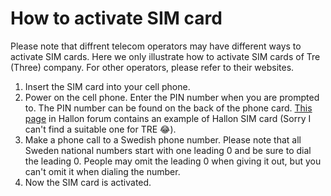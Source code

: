 # How to activate SIM card
Please note that diffrent telecom operators may have different ways to activate SIM cards. Here we only illustrate how to activate SIM cards of Tre (Three) company. For other operators, please refer to their websites.
1. Insert the SIM card into your cell phone.
2. Power on the cell phone. Enter the PIN number when you are prompted to. The PIN number can be found on the back of the phone card. [This page](https://forum.hallon.se/sim-kort-60/pin-puk-kod-193) in Hallon forum contains an example of Hallon SIM card (Sorry I can't find a suitable one for TRE :joy:).
3. Make a phone call to a Swedish phone number. Please note that all Sweden national numbers start with one leading 0 and be sure to dial the leading 0. People may omit the leading 0 when giving it out, but you can't omit it when dialing the number.
4. Now the SIM card is activated.
